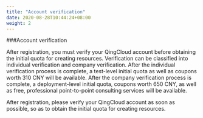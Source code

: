 ```yaml
---
title: "Account verification"
date: 2020-08-28T10:44:24+08:00
weight: 2
---
```


###Account verification

After registration, you must verify your QingCloud account before obtaining the initial quota for creating resources. Verification can be classified into individual verification and company verification. After the individual verification process is complete, a test-level initial quota as well as coupons worth 310 CNY will be available. After the company verification process is complete, a deployment-level initial quota, coupons worth 650 CNY, as well as free, professional point-to-point consulting services will be available.

After registration, please verify your QingCloud account as soon as possible, so as to obtain the initial quota for creating resources.
